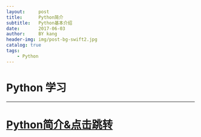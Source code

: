 ```yaml
---
layout:     post
title:      Python简介
subtitle:   Python基本介绍
date:       2017-06-03
author:     BY kang
header-img: img/post-bg-swift2.jpg
catalog: true
tags:
    - Python
---
```

# Python 学习

---

# [Python简介&点击跳转](http://note.youdao.com/noteshare?id=6942ea8aa4f2d00efd12df5429a41670&sub=wcp149639775935441)
